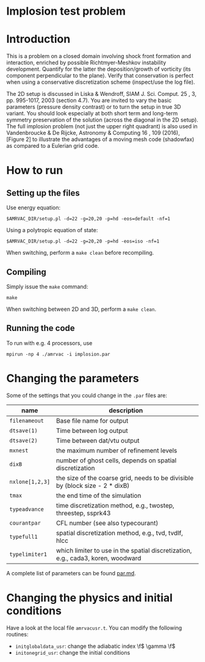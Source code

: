 # Implosion test problem

# Introduction

This is a problem on a closed domain involving shock front formation and
interaction, enriched by possible Richtmyer-Meshkov instability development.
Quantify for the latter the deposition/growth of vorticity (its component
perpendicular to the plane). Verify that conservation is perfect when using a
conservative discretization scheme (inspect/use the log file).

The 2D setup is discussed in Liska & Wendroff, SIAM J. Sci. Comput. 25 , 3, pp.
995-1017, 2003 (section 4.7). You are invited to vary the basic parameters
(pressure density contrast) or to turn the setup in true 3D variant. You should
look especially at both short term and long-term symmetry preservation of the
solution (across the diagonal in the 2D setup). The full implosion problem (not
just the upper right quadrant) is also used in Vandenbroucke & De Rijcke,
Astronomy & Computing 16 , 109 (2016), [Figure 2] to illustrate the advantages
of a moving mesh code (shadowfax) as compared to a Eulerian grid code.

# How to run

## Setting up the files

Use energy equation:

    $AMRVAC_DIR/setup.pl -d=22 -g=20,20 -p=hd -eos=default -nf=1

Using a polytropic equation of state:

    $AMRVAC_DIR/setup.pl -d=22 -g=20,20 -p=hd -eos=iso -nf=1

When switching, perform a `make clean` before recompiling.

## Compiling

Simply issue the `make` command:

    make

When switching between 2D and 3D, perform a `make clean`.

## Running the code

To run with e.g. 4 processors, use

    mpirun -np 4 ./amrvac -i implosion.par

# Changing the parameters

Some of the settings that you could change in the `.par` files are:

name | description
---|---
`filenameout` | Base file name for output
`dtsave(1)` | Time between log output
`dtsave(2)` | Time between dat/vtu output
`mxnest` | the maximum number of refinement levels
`dixB` | number of ghost cells, depends on spatial discretization
`nxlone[1,2,3]` | the size of the coarse grid, needs to be divisible by (block size - 2 * dixB)
`tmax` | the end time of the simulation
`typeadvance` | time discretization method, e.g., twostep, threestep, ssprk43
`courantpar` | CFL number (see also typecourant)
`typefull1` | spatial discretization method, e.g., tvd, tvdlf, hlcc
`typelimiter1` | which limiter to use in the spatial discretization, e.g., cada3, koren, woodward

A complete list of parameters can be found [par.md](par.md).

# Changing the physics and initial conditions

Have a look at the local file `amrvacusr.t`. You can modify the following
routines:

* `initglobaldata_usr`: change the adiabatic index \f$ \gamma \f$
* `initonegrid_usr`: change the initial conditions
